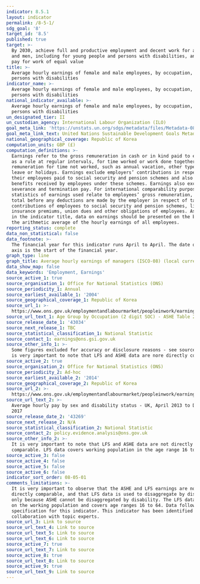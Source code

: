 ```yaml
---
indicator: 8.5.1
layout: indicator
permalink: /8-5-1/
sdg_goal: '8'
target_id: '8.5'
published: true
target: >-
  By 2030, achieve full and productive employment and decent work for all women
  and men, including for young people and persons with disabilities, and equal
  pay for work of equal value
title: >-
  Average hourly earnings of female and male employees, by occupation, age and
  persons with disabilities
indicator_name: >-
  Average hourly earnings of female and male employees, by occupation, age and
  persons with disabilities
national_indicator_available: >-
  Average hourly earnings of female and male employees, by occupation, age and
  persons with disabilities
un_designated_tier: II
un_custodian_agency: International Labour Organization (ILO)
goal_meta_link: 'https://unstats.un.org/sdgs/metadata/files/Metadata-08-05-01.pdf'
goal_meta_link_text: United Nations Sustainable Development Goals Metadata (PDF 317 KB)
national_geographical_coverage: Republic of Korea
computation_units: GBP (£)
computation_definitions: >-
  Earnings refer to the gross remuneration in cash or in kind paid to employees,
  as a rule at regular intervals, for time worked or work done together with
  remuneration for time not worked, such as annual vacation, other type of paid
  leave or holidays. Earnings exclude employers’ contributions in respect of
  their employees paid to social security and pension schemes and also the
  benefits received by employees under these schemes. Earnings also exclude
  severance and termination pay. For international comparability purposes,
  statistics of earnings used relate to employees’ gross remuneration, i.e. the
  total before any deductions are made by the employer in respect of taxes,
  contributions of employees to social security and pension schemes, life
  insurance premiums, union dues and other obligations of employees. As stated
  in the indicator title, data on earnings should be presented on the basis of
  the arithmetic average of the hourly earnings of all employees.
reporting_status: complete
data_non_statistical: false
data_footnote: >-
  The financial year for this indicator runs April to April. The date on the X
  axis is the start of the financial year.
graph_type: line
graph_title: Average hourly earnings of managers (ISCO-08) (local currency)
data_show_map: false
data_keywords: 'Employment, Earnings'
source_active_1: true
source_organisation_1: Office for National Statistics (ONS)
source_periodicity_1: Annual
source_earliest_available_1: '2004'
source_geographical_coverage_1: Republic of Korea
source_url_1: >-
  https://www.ons.gov.uk/employmentandlabourmarket/peopleinwork/earningsandworkinghours/datasets/agegroupbyoccupation2digitsocashetable20
source_url_text_1: Age Group by Occupation (2 digit SOC) - ASHE Table 20.5a
source_release_date_1: '43034'
source_next_release_1: TBC
source_statistical_classification_1: National Statistic
source_contact_1: earnings@ons.gsi.gov.uk
source_other_info_1: >-
  Some figures excluded for accuracy or disclosure reasons - see source data. It
  is very important to note that LFS and ASHE data are nore directly comparable.
source_active_2: true
source_organisation_2: Office for National Statistics (ONS)
source_periodicity_2: Ad-hoc
source_earliest_available_2: '2014'
source_geographical_coverage_2: Republic of Korea
source_url_2: >-
  https://www.ons.gov.uk/employmentandlabourmarket/peopleinwork/earningsandworkinghours/adhocs/008588averagehourlypaybysexanddisabilitystatusukapril2013todecember2017
source_url_text_2: >-
  Average hourly pay by sex and disability status - UK, April 2013 to December
  2017
source_release_date_2: '43269'
source_next_release_2: N/A
source_statistical_classification_2: National Statistic
source_contact_2: policy.evidence.analysis@ons.gov.uk
source_other_info_2: >-
  It is very important to note that LFS and ASHE data are not directly
  comparable. LFS data covers working population in the age range 16 to 64.
source_active_3: false
source_active_4: false
source_active_5: false
source_active_6: false
indicator_sort_order: 08-05-01
comments_limitations: >-
  It is very important to observe that the ASHE and LFS earnings are not
  directly comparable, and that LFS data is used to disaggregate by disability
  only because ASHE cannot be disaggregated by disability. The LFS data is based
  on the working population and covers age ranges 16 to 64. Data follows the UN
  specification for this indicator. This indicator has been identified in
  collaboration with topic experts.
source_url_3: Link to source
source_url_text_4: Link to source
source_url_text_5: Link to source
source_url_text_6: Link to source
source_active_7: true
source_url_text_7: Link to source
source_active_8: true
source_url_text_8: Link to source
source_active_9: true
source_url_text_9: Link to source
---
```

